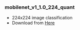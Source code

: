 ### mobilenet_v1_1.0_224_quant
- 224x224 image classification
- Download from [Here](https://github.com/tensorflow/tensorflow/blob/master/tensorflow/contrib/lite/g3doc/models.md#image-classification-quantized-models)
